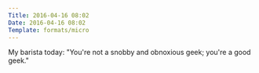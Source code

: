 ```yaml
---
Title: 2016-04-16 08:02
Date: 2016-04-16 08:02
Template: formats/micro
---
```


My barista today: "You're not a snobby and obnoxious geek; you're a good geek."
